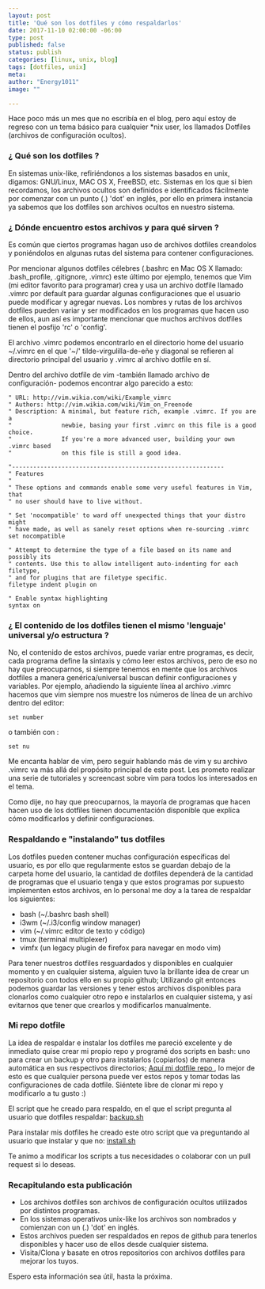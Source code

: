 ```yaml
---
layout: post
title: 'Qué son los dotfiles y cómo respaldarlos'
date: 2017-11-10 02:00:00 -06:00
type: post
published: false 
status: publish
categories: [linux, unix, blog]
tags: [dotfiles, unix]
meta:
author: "Energy1011"
image: ""

---
```


Hace poco más un mes que no escribía en el blog, pero aquí estoy de regreso con un tema básico para cualquier *nix user, los llamados Dotfiles (archivos de configuración ocultos).

### ¿ Qué son los dotfiles ?

En sistemas unix-like, refiriéndonos a los sistemas basados en unix, digamos: GNU/Linux, MAC OS X, FreeBSD, etc. Sistemas en los que si bien recordamos, los archivos ocultos son definidos e identificados fácilmente por comenzar con un punto (.) 'dot' en inglés, por ello en primera instancia ya sabemos que los dotfiles son archivos ocultos en nuestro sistema.

### ¿ Dónde encuentro estos archivos y para qué sirven ?

Es común que ciertos programas hagan uso de archivos dotfiles creandolos y poniéndolos en algunas rutas del sistema para contener configuraciones.

Por mencionar algunos dotfiles célebres (.bashrc en Mac OS X llamado: .bash_profile, .gitignore, .vimrc) este último por ejemplo, tenemos que Vim (mi editor favorito para programar) crea y usa un archivo dotfile llamado .vimrc por default para guardar algunas configuraciones que el usuario puede modificar y agregar nuevas. Los nombres y rutas de los archivos dotfiles pueden variar y ser modificados en los programas que hacen uso de ellos, aun así es importante mencionar que muchos archivos dotfiles tienen el posfijo 'rc' o 'config'.

El archivo .vimrc podemos encontrarlo en el directorio home del usuario ~/.vimrc en el que '~/' tilde-virgulilla-de-eñe y diagonal se refieren al directorio principal del usuario y .vimrc al archivo dotfile en sí.

Dentro del archivo dotfile de vim -también llamado archivo de configuración- podemos encontrar algo parecido a esto:
```vim
" URL: http://vim.wikia.com/wiki/Example_vimrc
" Authors: http://vim.wikia.com/wiki/Vim_on_Freenode
" Description: A minimal, but feature rich, example .vimrc. If you are a
"              newbie, basing your first .vimrc on this file is a good choice.
"              If you're a more advanced user, building your own .vimrc based
"              on this file is still a good idea.

"------------------------------------------------------------
" Features
"
" These options and commands enable some very useful features in Vim, that
" no user should have to live without.

" Set 'nocompatible' to ward off unexpected things that your distro might
" have made, as well as sanely reset options when re-sourcing .vimrc
set nocompatible

" Attempt to determine the type of a file based on its name and possibly its
" contents. Use this to allow intelligent auto-indenting for each filetype,
" and for plugins that are filetype specific.
filetype indent plugin on

" Enable syntax highlighting
syntax on
```

### ¿ El contenido de los dotfiles tienen el mismo 'lenguaje' universal y/o estructura ?
No, el contenido de estos archivos, puede variar entre programas, es decir, cada programa define la sintaxis y cómo leer estos archivos, pero de eso no hay que preocuparnos, si siempre tenemos en mente que los archivos dotfiles a manera genérica/universal buscan definir configuraciones y variables. Por ejemplo, añadiendo la siguiente línea al archivo .vimrc hacemos que vim siempre nos muestre los números de línea de un archivo dentro del editor:

```vim
set number
```

o también con :

```vim
set nu
```
Me encanta hablar de vim, pero seguir hablando más de vim y su archivo .vimrc va más allá del propósito principal de este post. Les prometo realizar una serie de tutoriales y screencast sobre vim para todos los interesados en el tema.

Como dije, no hay que preocuparnos, la mayoría de programas que hacen hacen uso de los dotfiles tienen documentación disponible que explica cómo modificarlos y definir configuraciones.

### Respaldando e "instalando" tus dotfiles
Los dotfiles pueden contener muchas configuración específicas del usuario, es por ello que regularmente estos se guardan debajo de la carpeta home del usuario, la cantidad de dotfiles dependerá de la cantidad de programas que el usuario tenga y que estos programas por supuesto implementen estos archivos, en lo personal me doy a la tarea de respaldar los siguientes:

- bash (~/.bashrc bash shell)
- i3wm (~/.i3/config window manager)
- vim (~/.vimrc editor de texto y código)
- tmux (terminal multiplexer)
- vimfx (un legacy plugin de firefox para navegar en modo vim)

Para tener nuestros dotfiles resguardados y disponibles en cualquier momento y en cualquier sistema, alguien tuvo la brillante idea de crear un repositorio con todos ello en su propio github; Utilizando git entonces podemos guardar las versiones y tener estos archivos disponibles para clonarlos como cualquier otro repo e instalarlos en cualquier sistema, y así evitarnos que tener que crearlos y modificarlos manualmente.

### Mi repo dotfile
La idea de respaldar e instalar los dotfiles me pareció excelente y de inmediato quise crear mi propio repo y programé dos scripts en bash: uno para crear un backup y otro para instalarlos (copiarlos) de manera automática en sus respectivos directorios; [Aquí mi dotfile repo ](https://github.com/Energy1011/dotfiles), lo mejor de esto es que cualquier persona puede ver estos repos y tomar todas las configuraciones de cada dotfile. Siéntete libre de clonar mi repo y modificarlo a tu gusto :)


El script que he creado para respaldo, en el que el script pregunta al usuario que dotfiles respaldar:
[backup.sh](https://github.com/Energy1011/dotfiles/blob/master/backup.sh)

Para instalar mis dotfiles he creado este otro script que va preguntando al usuario que instalar y que no:
[install.sh](https://github.com/Energy1011/dotfiles/blob/master/install.sh)

Te animo a modificar los scripts a tus necesidades o colaborar con un pull request si lo deseas.

### Recapitulando esta publicación
- Los archivos dotfiles son archivos de configuración ocultos utilizados por distintos programas.
- En los sistemas operativos unix-like los archivos son nombrados y comienzan con un (.) 'dot' en inglés.
- Estos archivos pueden ser respaldados en repos de github para tenerlos disponibles y hacer uso de ellos desde cualquier sistema.
- Visita/Clona y basate en otros repositorios con archivos dotfiles para mejorar los tuyos.

Espero esta información sea útil, hasta la próxima.

